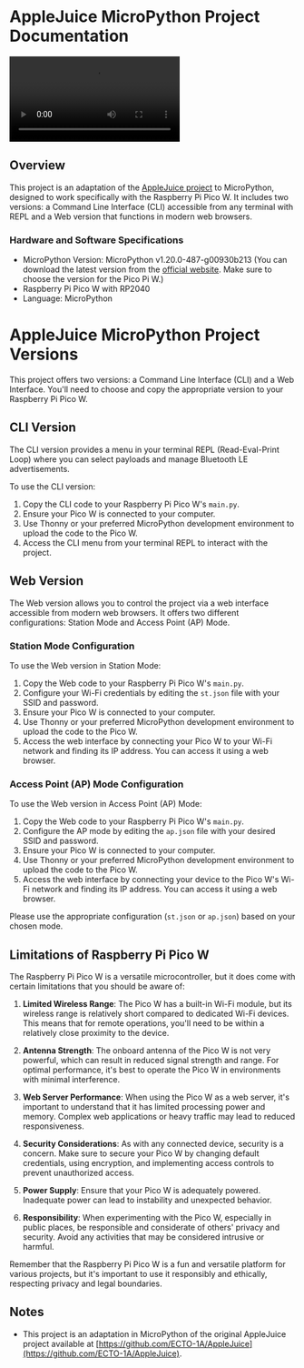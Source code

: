 # AppleJuice MicroPython Project Documentation
<video controls>
  <source src="Media/AppleJuice_picopiw.webm" type="video/webm">
</video>


## Overview

This project is an adaptation of the [AppleJuice project](https://github.com/ECTO-1A/AppleJuice) to MicroPython, designed to work specifically with the Raspberry Pi Pico W. It includes two versions: a Command Line Interface (CLI) accessible from any terminal with REPL and a Web version that functions in modern web browsers.

### Hardware and Software Specifications

- MicroPython Version: MicroPython v1.20.0-487-g00930b213 (You can download the latest version from the [official website](https://micropython.org/). Make sure to choose the version for the Pico Pi W.)
- Raspberry Pi Pico W with RP2040
- Language: MicroPython

# AppleJuice MicroPython Project Versions

This project offers two versions: a Command Line Interface (CLI) and a Web Interface. You'll need to choose and copy the appropriate version to your Raspberry Pi Pico W.

## CLI Version

The CLI version provides a menu in your terminal REPL (Read-Eval-Print Loop) where you can select payloads and manage Bluetooth LE advertisements.

To use the CLI version:

1. Copy the CLI code to your Raspberry Pi Pico W's `main.py`.
2. Ensure your Pico W is connected to your computer.
3. Use Thonny or your preferred MicroPython development environment to upload the code to the Pico W.
4. Access the CLI menu from your terminal REPL to interact with the project.

## Web Version

The Web version allows you to control the project via a web interface accessible from modern web browsers. It offers two different configurations: Station Mode and Access Point (AP) Mode.

### Station Mode Configuration

To use the Web version in Station Mode:

1. Copy the Web code to your Raspberry Pi Pico W's `main.py`.
2. Configure your Wi-Fi credentials by editing the `st.json` file with your SSID and password.
3. Ensure your Pico W is connected to your computer.
4. Use Thonny or your preferred MicroPython development environment to upload the code to the Pico W.
5. Access the web interface by connecting your Pico W to your Wi-Fi network and finding its IP address. You can access it using a web browser.

### Access Point (AP) Mode Configuration

To use the Web version in Access Point (AP) Mode:

1. Copy the Web code to your Raspberry Pi Pico W's `main.py`.
2. Configure the AP mode by editing the `ap.json` file with your desired SSID and password.
3. Ensure your Pico W is connected to your computer.
4. Use Thonny or your preferred MicroPython development environment to upload the code to the Pico W.
5. Access the web interface by connecting your device to the Pico W's Wi-Fi network and finding its IP address. You can access it using a web browser.

Please use the appropriate configuration (`st.json` or `ap.json`) based on your chosen mode.
## Limitations of Raspberry Pi Pico W

The Raspberry Pi Pico W is a versatile microcontroller, but it does come with certain limitations that you should be aware of:

1. **Limited Wireless Range**: The Pico W has a built-in Wi-Fi module, but its wireless range is relatively short compared to dedicated Wi-Fi devices. This means that for remote operations, you'll need to be within a relatively close proximity to the device.

2. **Antenna Strength**: The onboard antenna of the Pico W is not very powerful, which can result in reduced signal strength and range. For optimal performance, it's best to operate the Pico W in environments with minimal interference.

3. **Web Server Performance**: When using the Pico W as a web server, it's important to understand that it has limited processing power and memory. Complex web applications or heavy traffic may lead to reduced responsiveness.

4. **Security Considerations**: As with any connected device, security is a concern. Make sure to secure your Pico W by changing default credentials, using encryption, and implementing access controls to prevent unauthorized access.

5. **Power Supply**: Ensure that your Pico W is adequately powered. Inadequate power can lead to instability and unexpected behavior.

6. **Responsibility**: When experimenting with the Pico W, especially in public places, be responsible and considerate of others' privacy and security. Avoid any activities that may be considered intrusive or harmful.

Remember that the Raspberry Pi Pico W is a fun and versatile platform for various projects, but it's important to use it responsibly and ethically, respecting privacy and legal boundaries.

## Notes

- This project is an adaptation in MicroPython of the original AppleJuice project available at [https://github.com/ECTO-1A/AppleJuice](https://github.com/ECTO-1A/AppleJuice).
